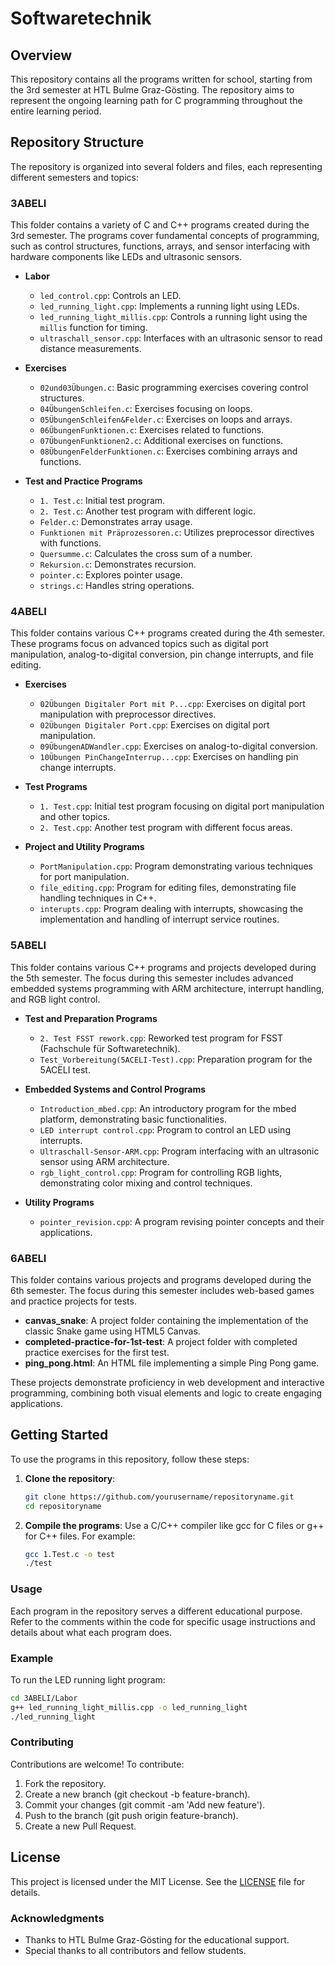 # Softwaretechnik

## Overview

This repository contains all the programs written for school, starting from the 3rd semester at HTL Bulme Graz-Gösting. The repository aims to represent the ongoing learning path for C programming throughout the entire learning period.

## Repository Structure

The repository is organized into several folders and files, each representing different semesters and topics:

### 3ABELI

This folder contains a variety of C and C++ programs created during the 3rd semester. The programs cover fundamental concepts of programming, such as control structures, functions, arrays, and sensor interfacing with hardware components like LEDs and ultrasonic sensors.

- **Labor**
  - `led_control.cpp`: Controls an LED.
  - `led_running_light.cpp`: Implements a running light using LEDs.
  - `led_running_light_millis.cpp`: Controls a running light using the `millis` function for timing.
  - `ultraschall_sensor.cpp`: Interfaces with an ultrasonic sensor to read distance measurements.

- **Exercises**
  - `02und03Übungen.c`: Basic programming exercises covering control structures.
  - `04ÜbungenSchleifen.c`: Exercises focusing on loops.
  - `05ÜbungenSchleifen&Felder.c`: Exercises on loops and arrays.
  - `06ÜbungenFunktionen.c`: Exercises related to functions.
  - `07ÜbungenFunktionen2.c`: Additional exercises on functions.
  - `08ÜbungenFelderFunktionen.c`: Exercises combining arrays and functions.

- **Test and Practice Programs**
  - `1. Test.c`: Initial test program.
  - `2. Test.c`: Another test program with different logic.
  - `Felder.c`: Demonstrates array usage.
  - `Funktionen mit Präprozessoren.c`: Utilizes preprocessor directives with functions.
  - `Quersumme.c`: Calculates the cross sum of a number.
  - `Rekursion.c`: Demonstrates recursion.
  - `pointer.c`: Explores pointer usage.
  - `strings.c`: Handles string operations.

### 4ABELI

This folder contains various C++ programs created during the 4th semester. These programs focus on advanced topics such as digital port manipulation, analog-to-digital conversion, pin change interrupts, and file editing.

- **Exercises**
  - `02Übungen Digitaler Port mit P...cpp`: Exercises on digital port manipulation with preprocessor directives.
  - `02Übungen Digitaler Port.cpp`: Exercises on digital port manipulation.
  - `09ÜbungenADWandler.cpp`: Exercises on analog-to-digital conversion.
  - `10Übungen PinChangeInterrup...cpp`: Exercises on handling pin change interrupts.

- **Test Programs**
  - `1. Test.cpp`: Initial test program focusing on digital port manipulation and other topics.
  - `2. Test.cpp`: Another test program with different focus areas.

- **Project and Utility Programs**
  - `PortManipulation.cpp`: Program demonstrating various techniques for port manipulation.
  - `file_editing.cpp`: Program for editing files, demonstrating file handling techniques in C++.
  - `interupts.cpp`: Program dealing with interrupts, showcasing the implementation and handling of interrupt service routines.

### 5ABELI

This folder contains various C++ programs and projects developed during the 5th semester. The focus during this semester includes advanced embedded systems programming with ARM architecture, interrupt handling, and RGB light control.

- **Test and Preparation Programs**
  - `2. Test FSST rework.cpp`: Reworked test program for FSST (Fachschule für Softwaretechnik).
  - `Test_Vorbereitung(5ACELI-Test).cpp`: Preparation program for the 5ACELI test.

- **Embedded Systems and Control Programs**
  - `Introduction_mbed.cpp`: An introductory program for the mbed platform, demonstrating basic functionalities.
  - `LED interrupt control.cpp`: Program to control an LED using interrupts.
  - `Ultraschall-Sensor-ARM.cpp`: Program interfacing with an ultrasonic sensor using ARM architecture.
  - `rgb_light_control.cpp`: Program for controlling RGB lights, demonstrating color mixing and control techniques.

- **Utility Programs**
  - `pointer_revision.cpp`: A program revising pointer concepts and their applications.

### 6ABELI

This folder contains various projects and programs developed during the 6th semester. The focus during this semester includes web-based games and practice projects for tests.

- **canvas_snake**: A project folder containing the implementation of the classic Snake game using HTML5 Canvas.
- **completed-practice-for-1st-test**: A project folder with completed practice exercises for the first test.
- **ping_pong.html**: An HTML file implementing a simple Ping Pong game.

These projects demonstrate proficiency in web development and interactive programming, combining both visual elements and logic to create engaging applications.

## Getting Started

To use the programs in this repository, follow these steps:

1. **Clone the repository**:
   ```bash
   git clone https://github.com/yourusername/repositoryname.git
   cd repositoryname

2. **Compile the programs**:
Use a C/C++ compiler like gcc for C files or g++ for C++ files. For example:
   ```bash
   gcc 1.Test.c -o test
   ./test
   ```

### Usage
Each program in the repository serves a different educational purpose. Refer to the comments within the code for specific usage instructions and details about what each program does.

### Example
To run the LED running light program:
   ```bash
   cd 3ABELI/Labor
   g++ led_running_light_millis.cpp -o led_running_light
   ./led_running_light
   ```

### Contributing
Contributions are welcome! To contribute:

  1. Fork the repository.
  2. Create a new branch (git checkout -b feature-branch).
  3. Commit your changes (git commit -am 'Add new feature').
  4. Push to the branch (git push origin feature-branch).
  5. Create a new Pull Request.

## License
This project is licensed under the MIT License. See the [LICENSE](./LICENSE) file for details.


### Acknowledgments
- Thanks to HTL Bulme Graz-Gösting for the educational support.
- Special thanks to all contributors and fellow students.



